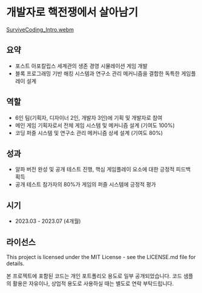 # 개발자로 핵전쟁에서 살아남기

[SurviveCoding_Intro.webm](https://github.com/user-attachments/assets/a428a061-4884-463d-a0b4-ad2aac20c26d)

## 요약

- 포스트 아포칼립스 세계관의 생존 경영 시뮬레이션 게임 개발
- 블록 프로그래밍 기반 해킹 시스템과 연구소 관리 메커니즘을 결합한 독특한 게임플레이 설계

## 역할

- 6인 팀(기획자, 디자이너 2인, 개발자 3인)에 기획 및 개발자로 참여
- 메인 게임 기획자로서 전체 게임 시스템 및 메커니즘 설계 (기여도 100%)
- 코딩 퍼즐 시스템 및 연구소 관리 메커니즘 상세 설계 (기여도 80%)

## 성과

- 알파 버전 완성 및 공개 테스트 진행, 핵심 게임플레이 요소에 대한 긍정적 피드백 획득
- 공개 테스트 참가자의 80%가 게임의 퍼즐 시스템에 긍정적 평가

## 시기

- 2023.03 - 2023.07 (4개월)

## 라이선스
This project is licensed under the MIT License - see the LICENSE.md file for details.

본 프로젝트에 포함된 코드는 개인 포트폴리오 용도로 일부 공개되었습니다. 코드 샘플의 활용은 자유이나, 상업적 용도로 사용하실 때는 별도로 연락 부탁드립니다.
